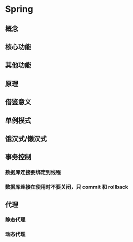
# Spring

## 概念

## 核心功能

## 其他功能

## 原理

## 借鉴意义



## 单例模式

## 饿汉式/懒汉式

## 事务控制

### 数据库连接要绑定到线程

### 数据库连接在使用时不要关闭，只 commit 和 rollback

## 代理

### 静态代理

### 动态代理

